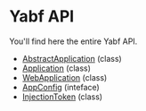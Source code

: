 # Yabf API

You'll find here the entire Yabf API.

- [AbstractApplication](./abstract-application.md) (class)
- [Application](./application.md) (class)
- [WebApplication](./web-application.md) (class)
- [AppConfig](./app-config.md) (inteface)
- [InjectionToken](./injection-token.md) (class)
